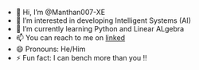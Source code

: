 - 👋 Hi, I’m @Manthan007-XE
- 👀 I’m interested in developing Intelligent Systems (AI)
- 🌱 I’m currently learning Python and Linear ALgebra
- 📫 You can reach to me on [linked]([url](https://www.linkedin.com/in/manthan-belekar-787a73310/)) 
- 😄 Pronouns: He/Him
- ⚡ Fun fact: I can bench more than you !!

<!---
Manthan007-XE/Manthan007-XE is a ✨ special ✨ repository because its `README.md` (this file) appears on your GitHub profile.
You can click the Preview link to take a look at your changes.
--->
